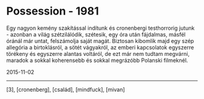 # Possession - 1981

Egy nagyon kemény szakítással indítunk és cronenbergi testhorrorig jutunk - azonban a világ szétzilálódik, szétesik, egy óra után fájdalmas, másfél óránál már untat, felszámolja saját magát. Biztosan kibomlik majd egy szép allegória a birtoklásról, a sötét vágyakról, az emberi kapcsolatok egyszerre törékeny és egyszerre alantas voltáról, de ezt már nem tudtam megvárni, maradok a sokkal koherensebb és sokkal megrázóbb Polanski filmeknél.

2015-11-02 

----

[3], [cronenberg], [család], [mindfuck], [mivan]